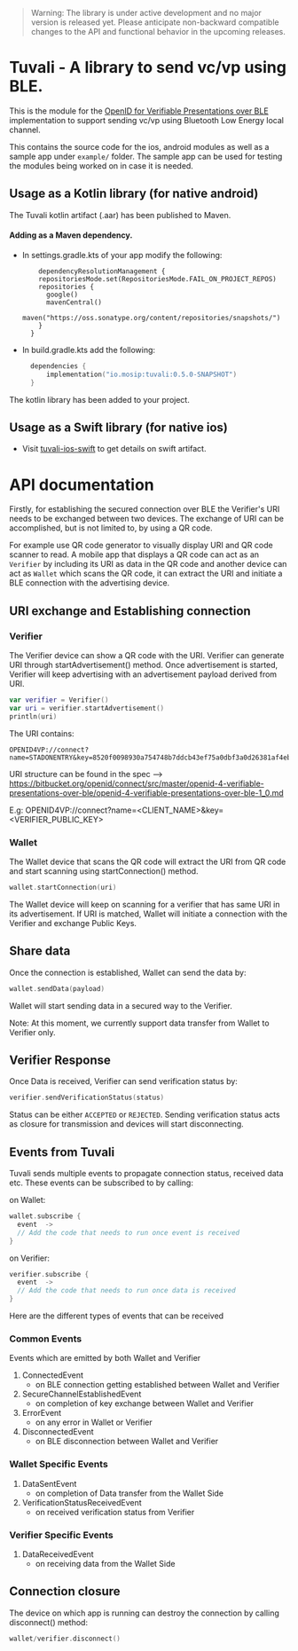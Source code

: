 
> Warning: The library is under active development and no major version is released yet. Please anticipate non-backward compatible changes to the API and functional behavior in the upcoming releases.

# Tuvali - A library to send vc/vp using BLE.
This is the module for the [OpenID for Verifiable Presentations over BLE](https://tlodderstedt.github.io/openid-for-verifiable-presentations-offline-1_0-00.html) implementation to support sending vc/vp using Bluetooth Low Energy local channel.

This contains the source code for the ios, android modules as well as a sample app under `example/` folder. The sample app can be used for testing the modules being worked on in case it is needed.

## Usage as a Kotlin library (for native android)
The Tuvali kotlin artifact (.aar) has been published to Maven.
#### Adding as a Maven dependency.
- In settings.gradle.kts of your app modify the following:
  ```
      dependencyResolutionManagement {
      repositoriesMode.set(RepositoriesMode.FAIL_ON_PROJECT_REPOS)
      repositories {
        google()
        mavenCentral()
        maven("https://oss.sonatype.org/content/repositories/snapshots/")
      }
    }
  ```
- In build.gradle.kts add the following:
  ``` kotlin
    dependencies {
        implementation("io.mosip:tuvali:0.5.0-SNAPSHOT")
    }
   ```
The kotlin library has been added to your project.

## Usage as a Swift library (for native ios)

- Visit [tuvali-ios-swift](https://github.com/mosip/tuvali-ios-swift) to get details on swift artifact.

# API documentation
Firstly, for establishing the secured connection over BLE the Verifier's URI needs to be exchanged between two devices. The exchange of URI can be accomplished, but is not limited to, by using a QR code.

For example use QR code generator to visually display URI and QR code scanner to read. A mobile app that displays a QR code can act as an `Verifier` by including its URI as data in the QR code and another device can act as `Wallet` which scans the QR code, it can extract the URI and initiate a BLE connection with the advertising device.

## URI exchange and Establishing connection

### Verifier
The Verifier device can show a QR code with the URI. Verifier can generate URI through startAdvertisement() method. Once advertisement is started, Verifier will keep advertising with an advertisement payload derived from URI.

```kotlin
var verifier = Verifier()
var uri = verifier.startAdvertisement()
println(uri)
```

The URI contains:

```
OPENID4VP://connect?name=STADONENTRY&key=8520f0098930a754748b7ddcb43ef75a0dbf3a0d26381af4eba4a98eaa9b4e6a
```

URI structure can be found in the spec --> https://bitbucket.org/openid/connect/src/master/openid-4-verifiable-presentations-over-ble/openid-4-verifiable-presentations-over-ble-1_0.md

E.g: OPENID4VP://connect?name=<CLIENT_NAME>&key=<VERIFIER_PUBLIC_KEY>


### Wallet
The Wallet  device that scans the QR code will extract the URI from QR code and start scanning using startConnection() method.

```kotlin
wallet.startConnection(uri)
```

The Wallet device will keep on scanning for a verifier that has same URI in its advertisement. If URI is matched, Wallet will initiate a connection with the Verifier and exchange Public Keys.

## Share data

Once the connection is established, Wallet can send the data by:

```kotlin
wallet.sendData(payload)
```

Wallet will start sending data in a secured way to the Verifier.

Note: At this moment, we currently support data transfer from Wallet to Verifier only.

## Verifier Response

Once Data is received, Verifier can send verification status by:

```kotlin
verifier.sendVerificationStatus(status)
```

Status can be either `ACCEPTED` or `REJECTED`. Sending verification status acts as closure for transmission and devices will start disconnecting.


## Events from Tuvali

Tuvali sends multiple events to propagate connection status, received data etc. These events can be subscribed to by calling:

on Wallet:

```kotlin
wallet.subscribe {
  event  ->
  // Add the code that needs to run once event is received
}
```

on Verifier:

```kotlin
verifier.subscribe {
  event  ->
  // Add the code that needs to run once data is received
}
```


Here are the different types of events that can be received

### Common Events
Events which are emitted by both Wallet and Verifier

1. ConnectedEvent
   * on BLE connection getting established between Wallet and Verifier
2. SecureChannelEstablishedEvent
   * on completion of key exchange between Wallet and Verifier
3. ErrorEvent
   * on any error in Wallet or Verifier
4. DisconnectedEvent
   * on BLE disconnection between Wallet and Verifier


### Wallet Specific Events

1. DataSentEvent
   * on completion of Data transfer from the Wallet Side
2. VerificationStatusReceivedEvent
   * on received verification status from Verifier

### Verifier Specific Events

1. DataReceivedEvent
   * on receiving data from the Wallet Side

## Connection closure

The device on which app is running can destroy the connection by calling disconnect() method:

```kotlin
wallet/verifier.disconnect()
```

